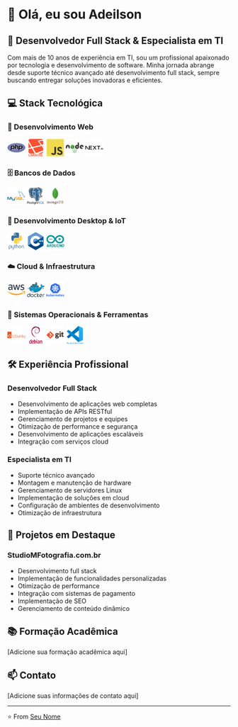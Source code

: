# 👋 Olá, eu sou Adeilson

## 🚀 Desenvolvedor Full Stack & Especialista em TI

Com mais de 10 anos de experiência em TI, sou um profissional apaixonado por tecnologia e desenvolvimento de software. Minha jornada abrange desde suporte técnico avançado até desenvolvimento full stack, sempre buscando entregar soluções inovadoras e eficientes.

## 💻 Stack Tecnológica

### 🎯 Desenvolvimento Web
<img src="https://raw.githubusercontent.com/devicons/devicon/master/icons/php/php-original.svg" alt="php" width="40" height="40"/>
<img src="https://raw.githubusercontent.com/devicons/devicon/master/icons/laravel/laravel-plain-wordmark.svg" alt="laravel" width="40" height="40"/>
<img src="https://raw.githubusercontent.com/devicons/devicon/master/icons/javascript/javascript-original.svg" alt="javascript" width="40" height="40"/>
<img src="https://raw.githubusercontent.com/devicons/devicon/master/icons/nodejs/nodejs-original-wordmark.svg" alt="nodejs" width="40" height="40"/>
<img src="https://raw.githubusercontent.com/devicons/devicon/master/icons/nextjs/nextjs-original-wordmark.svg" alt="nextjs" width="40" height="40"/>

### 🗄️ Bancos de Dados
<img src="https://raw.githubusercontent.com/devicons/devicon/master/icons/mysql/mysql-original-wordmark.svg" alt="mysql" width="40" height="40"/>
<img src="https://raw.githubusercontent.com/devicons/devicon/master/icons/postgresql/postgresql-original-wordmark.svg" alt="postgresql" width="40" height="40"/>
<img src="https://raw.githubusercontent.com/devicons/devicon/master/icons/mongodb/mongodb-original-wordmark.svg" alt="mongodb" width="40" height="40"/>

### 🔧 Desenvolvimento Desktop & IoT
<img src="https://raw.githubusercontent.com/devicons/devicon/master/icons/python/python-original-wordmark.svg" alt="python" width="40" height="40"/>
<img src="https://raw.githubusercontent.com/devicons/devicon/master/icons/cplusplus/cplusplus-original.svg" alt="cplusplus" width="40" height="40"/>
<img src="https://raw.githubusercontent.com/devicons/devicon/master/icons/arduino/arduino-original-wordmark.svg" alt="arduino" width="40" height="40"/>

### ☁️ Cloud & Infraestrutura
<img src="https://raw.githubusercontent.com/devicons/devicon/master/icons/amazonwebservices/amazonwebservices-original-wordmark.svg" alt="aws" width="40" height="40"/>
<img src="https://raw.githubusercontent.com/devicons/devicon/master/icons/docker/docker-original-wordmark.svg" alt="docker" width="40" height="40"/>
<img src="https://raw.githubusercontent.com/devicons/devicon/master/icons/kubernetes/kubernetes-plain-wordmark.svg" alt="kubernetes" width="40" height="40"/>

### 🐧 Sistemas Operacionais & Ferramentas
<img src="https://raw.githubusercontent.com/devicons/devicon/master/icons/ubuntu/ubuntu-plain-wordmark.svg" alt="ubuntu" width="40" height="40"/>
<img src="https://raw.githubusercontent.com/devicons/devicon/master/icons/debian/debian-plain-wordmark.svg" alt="debian" width="40" height="40"/>
<img src="https://raw.githubusercontent.com/devicons/devicon/master/icons/git/git-original-wordmark.svg" alt="git" width="40" height="40"/>
<img src="https://raw.githubusercontent.com/devicons/devicon/master/icons/vscode/vscode-original-wordmark.svg" alt="vscode" width="40" height="40"/>

## 🛠️ Experiência Profissional

### Desenvolvedor Full Stack
- Desenvolvimento de aplicações web completas
- Implementação de APIs RESTful
- Gerenciamento de projetos e equipes
- Otimização de performance e segurança
- Desenvolvimento de aplicações escaláveis
- Integração com serviços cloud

### Especialista em TI
- Suporte técnico avançado
- Montagem e manutenção de hardware
- Gerenciamento de servidores Linux
- Implementação de soluções em cloud
- Configuração de ambientes de desenvolvimento
- Otimização de infraestrutura

## 🌟 Projetos em Destaque

### StudioMFotografia.com.br
- Desenvolvimento full stack
- Implementação de funcionalidades personalizadas
- Otimização de performance
- Integração com sistemas de pagamento
- Implementação de SEO
- Gerenciamento de conteúdo dinâmico

## 📚 Formação Acadêmica
[Adicione sua formação acadêmica aqui]

## 📫 Contato
[Adicione suas informações de contato aqui]

---
⭐️ From [Seu Nome](https://github.com/seu-usuario) 
